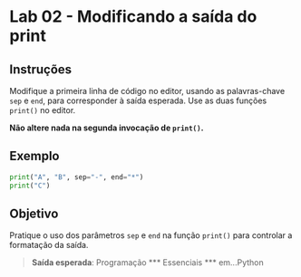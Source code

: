 # Lab 02 - Modificando a saída do print

## Instruções

Modifique a primeira linha de código no editor, usando as palavras-chave `sep` e `end`, para corresponder à saída esperada. Use as duas funções `print()` no editor.

**Não altere nada na segunda invocação de `print()`.**

## Exemplo

```python
print("A", "B", sep="-", end="*")
print("C")
```

## Objetivo

Pratique o uso dos parâmetros `sep` e `end` na função `print()` para controlar a formatação da saída.

>**Saída esperada**:
Programação *** Essenciais *** em...Python
